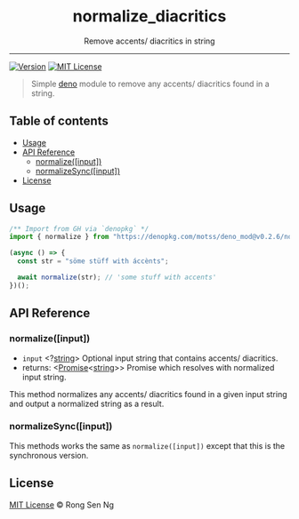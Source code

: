 <div align="center" style="text-align: center;">
  <h1 style="border-bottom: none;">normalize_diacritics</h1>

  <p>Remove accents/ diacritics in string</p>
</div>

<hr />

[![Version][version-badge]][version-url]
[![MIT License][mit-license-badge]][mit-license-url]

> Simple [deno][] module to remove any accents/ diacritics found in a string.

## Table of contents <!-- omit in toc -->

- [Usage](#usage)
- [API Reference](#api-reference)
  - [normalize([input])](#normalizeinput)
  - [normalizeSync([input])](#normalizesyncinput)
- [License](#license)

## Usage

```ts
/** Import from GH via `denopkg` */
import { normalize } from "https://denopkg.com/motss/deno_mod@v0.2.6/normalize_diacritics/mod.ts";

(async () => {
  const str = "söme stüff with áccènts";

  await normalize(str); // 'some stuff with accents'
})();
```

## API Reference

### normalize([input])

- `input` <?[string][string-mdn-url]> Optional input string that contains accents/ diacritics.
- returns: <[Promise][promise-mdn-url]<[string][string-mdn-url]>> Promise which resolves with normalized input string.

This method normalizes any accents/ diacritics found in a given input string and output a normalized string as a result.

### normalizeSync([input])

This methods works the same as `normalize([input])` except that this is the synchronous version.

## License

[MIT License](http://motss.mit-license.org/) © Rong Sen Ng

<!-- References -->

[deno]: https://github.com/denoland/deno

<!-- MDN -->

[map-mdn-url]: https://developer.mozilla.org/en-US/docs/Web/JavaScript/Reference/Global_Objects/Map
[string-mdn-url]: https://developer.mozilla.org/en-US/docs/Web/JavaScript/Reference/Global_Objects/String
[object-mdn-url]: https://developer.mozilla.org/en-US/docs/Web/JavaScript/Reference/Global_Objects/Object
[number-mdn-url]: https://developer.mozilla.org/en-US/docs/Web/JavaScript/Reference/Global_Objects/Number
[boolean-mdn-url]: https://developer.mozilla.org/en-US/docs/Web/JavaScript/Reference/Global_Objects/Boolean
[html-style-element-mdn-url]: https://developer.mozilla.org/en-US/docs/Web/API/HTMLStyleElement
[promise-mdn-url]: https://developer.mozilla.org/en-US/docs/Web/JavaScript/Reference/Global_Objects/Promise

<!-- Badges -->

[version-badge]: https://flat.badgen.net/badge/version/v0.2.6/blue?icon=github
[mit-license-badge]: https://flat.badgen.net/badge/license/MIT/blue

<!-- Links -->

[version-url]: https://github.com/motss/deno_mod/tree/master/normalize_diacritics
[mit-license-url]: https://github.com/motss/deno_mod/blob/master/LICENSE
